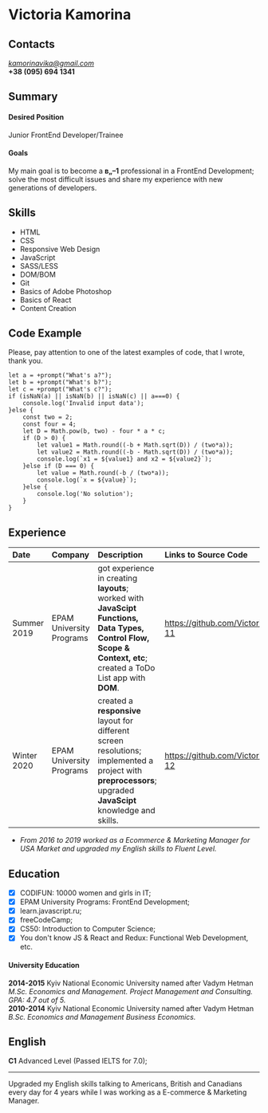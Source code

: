 # Victoria Kamorina
## Contacts
*kamorinavika@gmail.com*                                                                                            
**+38 (095) 694 1341**
## Summary
#### Desired Position
Junior FrontEnd Developer/Trainee
#### Goals
My main goal is to become a **в„–1** professional in a FrontEnd Development; solve the most difficult issues and share my experience with new generations of developers.
## Skills
- HTML
- CSS
- Responsive Web Design
- JavaScript
- SASS/LESS
- DOM/BOM
- Git
- Basics of Adobe Photoshop
- Basics of React
- Content Creation
## Code Example
Please, pay attention to one of the latest examples of code, that I wrote, thank you.
```
let a = +prompt("What's a?");
let b = +prompt("What's b?");
let c = +prompt("What's c?");
if (isNaN(a) || isNaN(b) || isNaN(c) || a===0) {
    console.log('Invalid input data');
}else {
    const two = 2;
    const four = 4;
    let D = Math.pow(b, two) - four * a * c;
    if (D > 0) {
        let value1 = Math.round((-b + Math.sqrt(D)) / (two*a));
        let value2 = Math.round((-b - Math.sqrt(D)) / (two*a));
        console.log(`x1 = ${value1} and x2 = ${value2}`);
    }else if (D === 0) {
        let value = Math.round(-b / (two*a));
        console.log(`x = ${value}`);
    }else {
        console.log('No solution');
    }
}
```
## Experience
| Date | Company | Description | Links to Source Code |
|:----|:----|:----|:----|
| Summer 2019 | EPAM University Programs | got experience in creating **layouts**; worked with **JavaScipt Functions, Data Types, Control Flow, Scope & Context, etc**; created a ToDo List app with **DOM**. | https://github.com/VictoriaKam/FL-11 |
| Winter 2020 | EPAM University Programs | created a **responsive** layout for different screen resolutions; implemented a project with **preprocessors**; upgraded **JavaScipt** knowledge and skills.  | https://github.com/VictoriaKam/FL-12 |

- *From 2016 to 2019 worked as a Ecommerce & Marketing Manager for USA Market and upgraded my English skills to Fluent Level.*
## Education
- [X] CODIFUN: 10000 women and girls in IT;
- [X] EPAM University Programs: FrontEnd Development;
- [X] learn.javascript.ru;
- [X] freeCodeCamp;
- [X] CS50: Introduction to Computer Science;
- [X] You don't know JS & React and Redux: Functional Web Development, etc.

#### University Education
**2014-2015** Kyiv National Economic University named after Vadym Hetman                                                                 
*M.Sc. Economics and Management.
Project Management and Consulting. GPA: 4.7 out of 5.*  
**2010-2014** Kyiv National Economic University named after Vadym Hetman                                                              
*B.Sc. Economics and Management
Business Economics.*
## English
**C1** Advanced Level (Passed IELTS for 7.0);  
___
Upgraded my English skills talking to Americans, British and Canadians every day for 4 years while I was working as a E-commerce & Marketing Manager.
